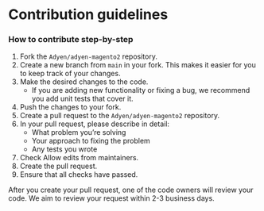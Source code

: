 # Contribution guidelines

### How to contribute step-by-step

1. Fork the `Adyen/adyen-magento2` repository.
2. Create a new branch from `main` in your fork. This makes it easier for you to keep track of your changes.
3. Make the desired changes to the code.
    * If you are adding new functionality or fixing a bug, we recommend you add unit tests that cover it.
4. Push the changes to your fork.
5. Create a pull request to the `Adyen/adyen-magento2` repository.
6. In your pull request, please describe in detail:
    * What problem you’re solving
    * Your approach to fixing the problem
    * Any tests you wrote
7. Check Allow edits from maintainers.
8. Create the pull request.
9. Ensure that all checks have passed.

After you create your pull request, one of the code owners will review your code.
We aim to review your request within 2-3 business days.

